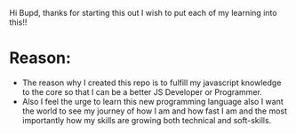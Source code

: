 Hi Bupd, thanks for starting this out I wish to put each of my learning into this!! 

# Reason:
- The reason why I created this repo is to fulfill my javascript knowledge to the core so that I can be a better JS Developer or Programmer.
- Also I feel the urge to learn this new programming language also I want the world to see my journey of how I am and how fast I am and the most importantly how my skills are growing both technical and soft-skills.